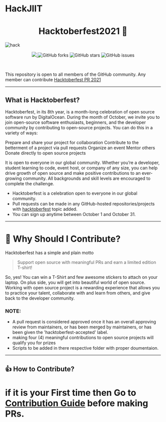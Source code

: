 # HackJIIT
<h1 align="center"> Hacktoberfest2021 🎉</h1>

![hack](https://user-images.githubusercontent.com/42711978/135657354-05005b9f-d686-41a0-8d50-219d57a9be83.png)


<p align="center">
   <a href="https://hacktoberfest.digitalocean.com/">
            <img src="https://img.shields.io/badge/Hacktoberfest%202021-Win%20a%20T--Shirt%20OR%20Plant%20a%20Tree-critical"></img>
</a>
   <img alt="GitHub forks" src="https://img.shields.io/github/forks/aryangulati/Hacktoberfest2020"></a>
   <img alt="GitHub stars" src="https://img.shields.io/github/stars/aryangulati/Hacktoberfest2020"></a>
   <img alt="GitHub issues" src="https://img.shields.io/github/issues/aryangulati/Hacktoberfest2020"></a>

</p>
<br>

This repository is open to all members of the GitHub community. Any member can contribute
[Hacktoberfest PR 2021](https://github.com/aryangulati/Hacktoberfest2021)

***

## What is Hacktoberfest?
Hacktoberfest, in its 8th year, is a month-long celebration of open source software run by DigitalOcean. During the month of October, we invite you to join open-source software enthusiasts, beginners, and the developer community by contributing to open-source projects. You can do this in a variety of ways:

Prepare and share your project for collaboration
Contribute to the betterment of a project via pull requests
Organize an event
Mentor others
Donate directly to open source projects

It is open to everyone in our global community. Whether you’re a developer, student learning to code, event host, or company of any size, you can help drive growth of open source and make positive contributions to an ever-growing community. All backgrounds and skill levels are encouraged to complete the challenge.

- Hacktoberfest is a celebration open to everyone in our global community.
- Pull requests can be made in any GitHub-hosted repositories/projects with [hacktoberfest](https://github.com/search?q=hacktoberfest) topic added.
- You can sign up anytime between October 1 and October 31.
***
# 👕 Why Should I Contribute?
Hacktoberfest has a simple and plain motto
> Support open source with meaningful PRs and earn a limited edition T-shirt!

So, yes! You can win a T-Shirt and few awesome stickers to attach on your laptop. On plus side, you will get into beautiful world of open source.<br>
Working with open source project is a rewarding experience that allows you to practice your talent, collaborate with and learn from others, and give back to the developer community. 

### NOTE:
* A pull request is considered approved once it has an overall approving review from maintainers, or has been merged by maintainers, or has been given the 'hacktoberfest-accepted' label.
* making four (4) meaningful contributions to open source projects will qualify you for prizes
* Scripts to be added in there respective folder with proper doumentaion.

***

## 👍 How to Contribute?
# if it is your First time then Go to  [Contribution Guide](/CONTRIBUTING.md) before making PRs.
